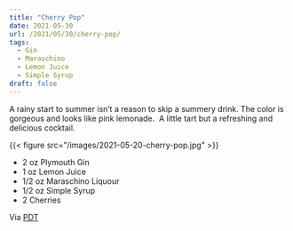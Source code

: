 ```yaml
---
title: "Cherry Pop"
date: 2021-05-30
url: /2021/05/30/cherry-pop/
tags:
  - Gin
  - Maraschino
  - Lemon Juice
  - Simple Syrup
draft: false
---
```


A rainy start to summer isn’t a reason to skip a summery drink. The color is gorgeous and looks like pink lemonade.  A little tart but a refreshing and delicious cocktail.

{{< figure src="/images/2021-05-20-cherry-pop.jpg" >}}

* 2 oz Plymouth Gin
* 1 oz Lemon Juice
* 1/2 oz Maraschino Liquour
* 1/2 oz Simple Syrup
* 2 Cherries

Via [PDT](https://www.amazon.com/PDT-Cocktail-Book-Bartenders-Celebrated/dp/1402779232/)
